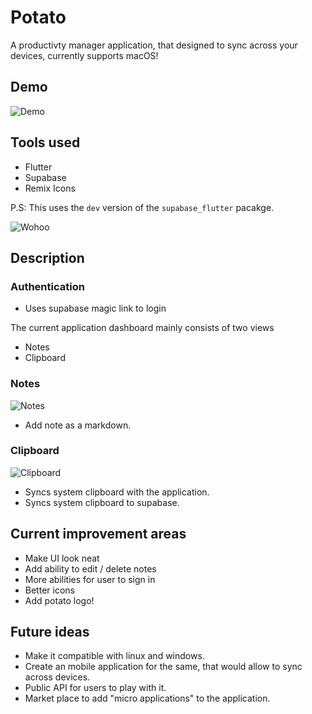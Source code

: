 # Potato
A productivty manager application, that designed to sync across your devices, currently supports macOS! 

## Demo
![Demo](https://getkap-gifs.s3.ap-south-1.amazonaws.com/Kapture+2022-08-22+at+11.10.44.gif)

## Tools used
- Flutter
- Supabase
- Remix Icons
  
P.S: This uses the `dev` version of the `supabase_flutter` pacakge.


![Wohoo](https://c.tenor.com/cxhXkLhVpHEAAAAC/punch-it-kevin.gif)
## Description
### Authentication
- Uses supabase magic link to login

The current application dashboard mainly consists of two views
- Notes
- Clipboard

### Notes
![Notes](https://i.imgur.com/qGowthZ.png)
- Add note as a markdown.

### Clipboard
![Clipboard](https://i.imgur.com/2Oexecp.png)
- Syncs system clipboard with the application.
- Syncs system clipboard to supabase.

## Current improvement areas
- Make UI look neat
- Add ability to edit / delete notes
- More abilities for user to sign in
- Better icons
- Add potato logo!

## Future ideas
- Make it compatible with linux and windows.
- Create an mobile application for the same, that would allow to sync across devices. 
- Public API for users to play with it.
- Market place to add "micro applications" to the application.
